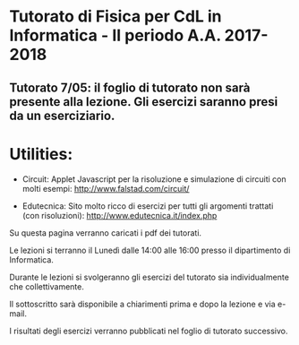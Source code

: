 # Tutorato di Fisica per CdL in Informatica - II periodo A.A. 2017-2018

## Tutorato 7/05: il foglio di tutorato non sarà presente alla lezione. Gli esercizi saranno presi da un eserciziario.

# Utilities:

+ Circuit: Applet Javascript per la risoluzione e simulazione di circuiti con molti esempi: http://www.falstad.com/circuit/

+ Edutecnica: Sito molto ricco di esercizi per tutti gli argomenti trattati (con risoluzioni): http://www.edutecnica.it/index.php



Su questa pagina verranno caricati i pdf dei tutorati.  

Le lezioni si terranno il Lunedì dalle 14:00 alle 16:00 presso il dipartimento di Informatica.

Durante le lezioni si svolgeranno gli esercizi del tutorato sia individualmente che collettivamente.

Il sottoscritto sarà disponibile a chiarimenti prima e dopo la lezione e via e-mail.

I risultati degli esercizi verranno pubblicati nel foglio di tutorato successivo.
